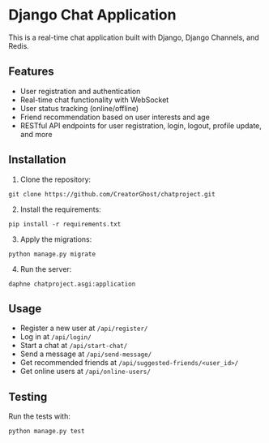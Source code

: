  

# Django Chat Application

This is a real-time chat application built with Django, Django Channels, and Redis.

## Features

- User registration and authentication
- Real-time chat functionality with WebSocket
- User status tracking (online/offline)
- Friend recommendation based on user interests and age
- RESTful API endpoints for user registration, login, logout, profile update, and more

## Installation

1. Clone the repository:
```
git clone https://github.com/CreatorGhost/chatproject.git
```
2. Install the requirements:
```
pip install -r requirements.txt
```
3. Apply the migrations:
```
python manage.py migrate
```
4. Run the server:
```
daphne chatproject.asgi:application  
```

## Usage

- Register a new user at `/api/register/`
- Log in at `/api/login/`
- Start a chat at `/api/start-chat/`
- Send a message at `/api/send-message/`
- Get recommended friends at `/api/suggested-friends/<user_id>/`
- Get online users at `/api/online-users/`

## Testing

Run the tests with:
```
python manage.py test
```